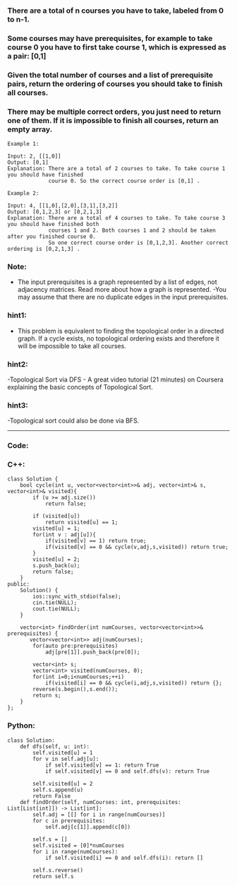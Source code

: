 ### There are a total of n courses you have to take, labeled from 0 to n-1.

### Some courses may have prerequisites, for example to take course 0 you have to first take course 1, which is expressed as a pair: [0,1]

### Given the total number of courses and a list of prerequisite pairs, return the ordering of courses you should take to finish all courses.

### There may be multiple correct orders, you just need to return one of them. If it is impossible to finish all courses, return an empty array.

```
Example 1:

Input: 2, [[1,0]] 
Output: [0,1]
Explanation: There are a total of 2 courses to take. To take course 1 you should have finished   
             course 0. So the correct course order is [0,1] .
```
```
Example 2:

Input: 4, [[1,0],[2,0],[3,1],[3,2]]
Output: [0,1,2,3] or [0,2,1,3]
Explanation: There are a total of 4 courses to take. To take course 3 you should have finished both     
             courses 1 and 2. Both courses 1 and 2 should be taken after you finished course 0. 
             So one correct course order is [0,1,2,3]. Another correct ordering is [0,2,1,3] .
```
### Note:

- The input prerequisites is a graph represented by a list of edges, not adjacency matrices. Read more about how a graph is represented.
-You may assume that there are no duplicate edges in the input prerequisites.

### hint1:
- This problem is equivalent to finding the topological order in a directed graph. If a cycle exists, no topological ordering exists and therefore it will be impossible to take all courses.

### hint2:
-Topological Sort via DFS - A great video tutorial (21 minutes) on Coursera explaining the basic concepts of Topological Sort.

### hint3:
-Topological sort could also be done via BFS.

---

### Code:

### C++:

```
class Solution {
    bool cycle(int u, vector<vector<int>>& adj, vector<int>& s, vector<int>& visited){
        if (u >= adj.size())
            return false;
        
        if (visited[u])
            return visited[u] == 1;
        visited[u] = 1;
        for(int v : adj[u]){
            if(visited[v] == 1) return true;
            if(visited[v] == 0 && cycle(v,adj,s,visited)) return true;
        }
        visited[u] = 2;
        s.push_back(u);
        return false;
    }
public:
    Solution() {
        ios::sync_with_stdio(false); 
        cin.tie(NULL); 
        cout.tie(NULL);
    }
    
    vector<int> findOrder(int numCourses, vector<vector<int>>& prerequisites) {
       vector<vector<int>> adj(numCourses);
        for(auto pre:prerequisites)
            adj[pre[1]].push_back(pre[0]);
        
        vector<int> s;
        vector<int> visited(numCourses, 0);
        for(int i=0;i<numCourses;++i)
            if(visited[i] == 0 && cycle(i,adj,s,visited)) return {};
        reverse(s.begin(),s.end());
        return s;
    }
};
```

### Python:

```
class Solution:
    def dfs(self, u: int):
        self.visited[u] = 1
        for v in self.adj[u]:
            if self.visited[v] == 1: return True
            if self.visited[v] == 0 and self.dfs(v): return True
            
        self.visited[u] = 2
        self.s.append(u)
        return False
    def findOrder(self, numCourses: int, prerequisites: List[List[int]]) -> List[int]:
        self.adj = [[] for i in range(numCourses)]
        for c in prerequisites:
            self.adj[c[1]].append(c[0])
        
        self.s = []
        self.visited = [0]*numCourses
        for i in range(numCourses):
            if self.visited[i] == 0 and self.dfs(i): return []
        
        self.s.reverse()
        return self.s
```
